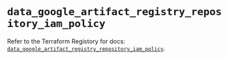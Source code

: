 # `data_google_artifact_registry_repository_iam_policy`

Refer to the Terraform Registory for docs: [`data_google_artifact_registry_repository_iam_policy`](https://registry.terraform.io/providers/hashicorp/google-beta/4.78.0/docs/data-sources/google_artifact_registry_repository_iam_policy).

